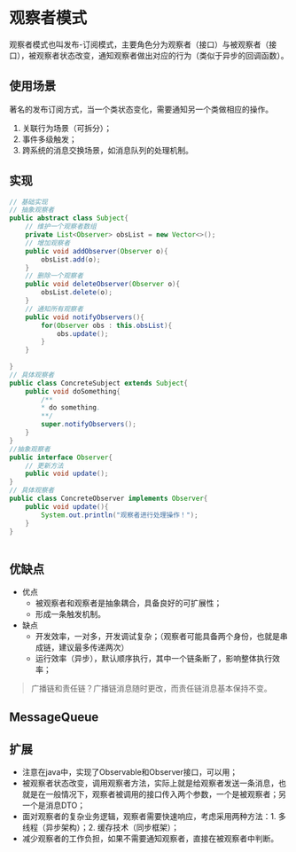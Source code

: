 # 观察者模式
观察者模式也叫发布-订阅模式，主要角色分为观察者（接口）与被观察者（接口），被观察者状态改变，通知观察者做出对应的行为（类似于异步的回调函数）。

## 使用场景
著名的发布订阅方式，当一个类状态变化，需要通知另一个类做相应的操作。
1. 关联行为场景（可拆分）；
2. 事件多级触发；
3. 跨系统的消息交换场景，如消息队列的处理机制。


## 实现

```java
// 基础实现
// 抽象观察者
public abstract class Subject{
    // 维护一个观察者数组
    private List<Observer> obsList = new Vector<>();
    // 增加观察者
    public void addObserver(Observer o){
        obsList.add(o);
    }
    // 删除一个观察者
    public void deleteObserver(Observer o){
        obsList.delete(o);
    }
    // 通知所有观察者
    public void notifyObservers(){
        for(Observer obs : this.obsList){
            obs.update();
        }
    }
    
}
// 具体观察者
public class ConcreteSubject extends Subject{
    public void doSomething{
        /**
        * do something.
        **/
        super.notifyObservers();
    }
}
//抽象观察者
public interface Observer{
    // 更新方法
    public void update();
}
// 具体观察者
public class ConcreteObserver implements Observer{
    public void update(){
        System.out.println("观察者进行处理操作！");
    }
}



```


## 优缺点
- 优点
    - 被观察者和观察者是抽象耦合，具备良好的可扩展性；
    - 形成一条触发机制。
- 缺点
    - 开发效率，一对多，开发调试复杂；（观察者可能具备两个身份，也就是串成链，建议最多传递两次）
    - 运行效率（异步），默认顺序执行，其中一个链条断了，影响整体执行效率；


> 广播链和责任链？广播链消息随时更改，而责任链消息基本保持不变。

## MessageQueue

## 扩展

- 注意在java中，实现了Observable和Observer接口，可以用；
- 被观察者状态改变，调用观察者方法，实际上就是给观察者发送一条消息，也就是在一般情况下，观察者被调用的接口传入两个参数，一个是被观察者；另一个是消息DTO；
- 面对观察者的复杂业务逻辑，观察者需要快速响应，考虑采用两种方法：1. 多线程（异步架构）；2. 缓存技术（同步框架）；
- 减少观察者的工作负担，如果不需要通知观察者，直接在被观察者中判断。



